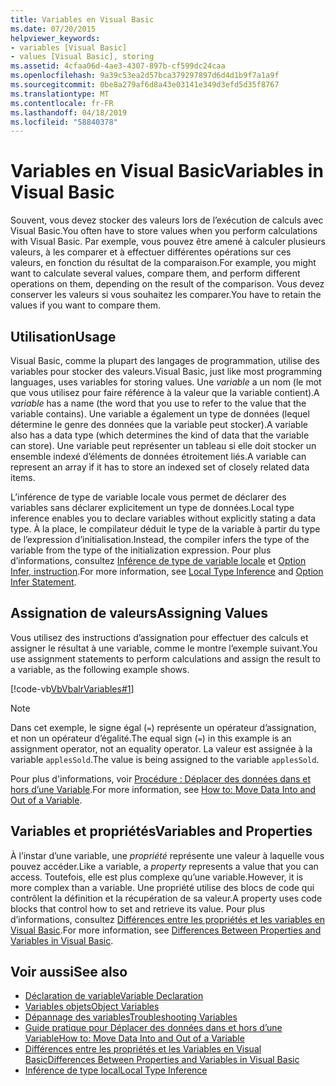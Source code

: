 ```yaml
---
title: Variables en Visual Basic
ms.date: 07/20/2015
helpviewer_keywords:
- variables [Visual Basic]
- values [Visual Basic], storing
ms.assetid: 4cfaa06d-4ae3-4307-897b-cf599dc24caa
ms.openlocfilehash: 9a39c53ea2d57bca379297897d6d4d1b9f7a1a9f
ms.sourcegitcommit: 0be8a279af6d8a43e03141e349d3efd5d35f8767
ms.translationtype: MT
ms.contentlocale: fr-FR
ms.lasthandoff: 04/18/2019
ms.locfileid: "58840378"
---
```

# <a name="variables-in-visual-basic"></a><span data-ttu-id="6d799-102">Variables en Visual Basic</span><span class="sxs-lookup"><span data-stu-id="6d799-102">Variables in Visual Basic</span></span>
<span data-ttu-id="6d799-103">Souvent, vous devez stocker des valeurs lors de l’exécution de calculs avec Visual Basic.</span><span class="sxs-lookup"><span data-stu-id="6d799-103">You often have to store values when you perform calculations with Visual Basic.</span></span> <span data-ttu-id="6d799-104">Par exemple, vous pouvez être amené à calculer plusieurs valeurs, à les comparer et à effectuer différentes opérations sur ces valeurs, en fonction du résultat de la comparaison.</span><span class="sxs-lookup"><span data-stu-id="6d799-104">For example, you might want to calculate several values, compare them, and perform different operations on them, depending on the result of the comparison.</span></span> <span data-ttu-id="6d799-105">Vous devez conserver les valeurs si vous souhaitez les comparer.</span><span class="sxs-lookup"><span data-stu-id="6d799-105">You have to retain the values if you want to compare them.</span></span>  
  
## <a name="usage"></a><span data-ttu-id="6d799-106">Utilisation</span><span class="sxs-lookup"><span data-stu-id="6d799-106">Usage</span></span>  
 <span data-ttu-id="6d799-107">Visual Basic, comme la plupart des langages de programmation, utilise des variables pour stocker des valeurs.</span><span class="sxs-lookup"><span data-stu-id="6d799-107">Visual Basic, just like most programming languages, uses variables for storing values.</span></span> <span data-ttu-id="6d799-108">Une *variable* a un nom (le mot que vous utilisez pour faire référence à la valeur que la variable contient).</span><span class="sxs-lookup"><span data-stu-id="6d799-108">A *variable* has a name (the word that you use to refer to the value that the variable contains).</span></span> <span data-ttu-id="6d799-109">Une variable a également un type de données (lequel détermine le genre des données que la variable peut stocker).</span><span class="sxs-lookup"><span data-stu-id="6d799-109">A variable also has a data type (which determines the kind of data that the variable can store).</span></span> <span data-ttu-id="6d799-110">Une variable peut représenter un tableau si elle doit stocker un ensemble indexé d’éléments de données étroitement liés.</span><span class="sxs-lookup"><span data-stu-id="6d799-110">A variable can represent an array if it has to store an indexed set of closely related data items.</span></span>  
  
 <span data-ttu-id="6d799-111">L’inférence de type de variable locale vous permet de déclarer des variables sans déclarer explicitement un type de données.</span><span class="sxs-lookup"><span data-stu-id="6d799-111">Local type inference enables you to declare variables without explicitly stating a data type.</span></span> <span data-ttu-id="6d799-112">À la place, le compilateur déduit le type de la variable à partir du type de l’expression d’initialisation.</span><span class="sxs-lookup"><span data-stu-id="6d799-112">Instead, the compiler infers the type of the variable from the type of the initialization expression.</span></span> <span data-ttu-id="6d799-113">Pour plus d’informations, consultez [Inférence de type de variable locale](../../../../visual-basic/programming-guide/language-features/variables/local-type-inference.md) et [Option Infer, instruction](../../../../visual-basic/language-reference/statements/option-infer-statement.md).</span><span class="sxs-lookup"><span data-stu-id="6d799-113">For more information, see [Local Type Inference](../../../../visual-basic/programming-guide/language-features/variables/local-type-inference.md) and [Option Infer Statement](../../../../visual-basic/language-reference/statements/option-infer-statement.md).</span></span>  
  
## <a name="assigning-values"></a><span data-ttu-id="6d799-114">Assignation de valeurs</span><span class="sxs-lookup"><span data-stu-id="6d799-114">Assigning Values</span></span>  
 <span data-ttu-id="6d799-115">Vous utilisez des instructions d’assignation pour effectuer des calculs et assigner le résultat à une variable, comme le montre l’exemple suivant.</span><span class="sxs-lookup"><span data-stu-id="6d799-115">You use assignment statements to perform calculations and assign the result to a variable, as the following example shows.</span></span>  
  
 [!code-vb[VbVbalrVariables#1](~/samples/snippets/visualbasic/VS_Snippets_VBCSharp/VbVbalrVariables/VB/Class1.vb#1)]  
  
> [!NOTE]
>  <span data-ttu-id="6d799-116">Dans cet exemple, le signe égal (`=`) représente un opérateur d’assignation, et non un opérateur d’égalité.</span><span class="sxs-lookup"><span data-stu-id="6d799-116">The equal sign (`=`) in this example is an assignment operator, not an equality operator.</span></span> <span data-ttu-id="6d799-117">La valeur est assignée à la variable `applesSold`.</span><span class="sxs-lookup"><span data-stu-id="6d799-117">The value is being assigned to the variable `applesSold`.</span></span>  
  
 <span data-ttu-id="6d799-118">Pour plus d'informations, voir [Procédure : Déplacer des données dans et hors d’une Variable](../../../../visual-basic/programming-guide/language-features/variables/how-to-move-data-into-and-out-of-a-variable.md).</span><span class="sxs-lookup"><span data-stu-id="6d799-118">For more information, see [How to: Move Data Into and Out of a Variable](../../../../visual-basic/programming-guide/language-features/variables/how-to-move-data-into-and-out-of-a-variable.md).</span></span>  
  
## <a name="variables-and-properties"></a><span data-ttu-id="6d799-119">Variables et propriétés</span><span class="sxs-lookup"><span data-stu-id="6d799-119">Variables and Properties</span></span>  
 <span data-ttu-id="6d799-120">À l’instar d’une variable, une *propriété* représente une valeur à laquelle vous pouvez accéder.</span><span class="sxs-lookup"><span data-stu-id="6d799-120">Like a variable, a *property* represents a value that you can access.</span></span> <span data-ttu-id="6d799-121">Toutefois, elle est plus complexe qu’une variable.</span><span class="sxs-lookup"><span data-stu-id="6d799-121">However, it is more complex than a variable.</span></span> <span data-ttu-id="6d799-122">Une propriété utilise des blocs de code qui contrôlent la définition et la récupération de sa valeur.</span><span class="sxs-lookup"><span data-stu-id="6d799-122">A property uses code blocks that control how to set and retrieve its value.</span></span> <span data-ttu-id="6d799-123">Pour plus d’informations, consultez [Différences entre les propriétés et les variables en Visual Basic](../../../../visual-basic/programming-guide/language-features/procedures/differences-between-properties-and-variables.md).</span><span class="sxs-lookup"><span data-stu-id="6d799-123">For more information, see [Differences Between Properties and Variables in Visual Basic](../../../../visual-basic/programming-guide/language-features/procedures/differences-between-properties-and-variables.md).</span></span>  
  
## <a name="see-also"></a><span data-ttu-id="6d799-124">Voir aussi</span><span class="sxs-lookup"><span data-stu-id="6d799-124">See also</span></span>

- [<span data-ttu-id="6d799-125">Déclaration de variable</span><span class="sxs-lookup"><span data-stu-id="6d799-125">Variable Declaration</span></span>](../../../../visual-basic/programming-guide/language-features/variables/variable-declaration.md)
- [<span data-ttu-id="6d799-126">Variables objets</span><span class="sxs-lookup"><span data-stu-id="6d799-126">Object Variables</span></span>](../../../../visual-basic/programming-guide/language-features/variables/object-variables.md)
- [<span data-ttu-id="6d799-127">Dépannage des variables</span><span class="sxs-lookup"><span data-stu-id="6d799-127">Troubleshooting Variables</span></span>](../../../../visual-basic/programming-guide/language-features/variables/troubleshooting-variables.md)
- [<span data-ttu-id="6d799-128">Guide pratique pour Déplacer des données dans et hors d’une Variable</span><span class="sxs-lookup"><span data-stu-id="6d799-128">How to: Move Data Into and Out of a Variable</span></span>](../../../../visual-basic/programming-guide/language-features/variables/how-to-move-data-into-and-out-of-a-variable.md)
- [<span data-ttu-id="6d799-129">Différences entre les propriétés et les Variables en Visual Basic</span><span class="sxs-lookup"><span data-stu-id="6d799-129">Differences Between Properties and Variables in Visual Basic</span></span>](../../../../visual-basic/programming-guide/language-features/procedures/differences-between-properties-and-variables.md)
- [<span data-ttu-id="6d799-130">Inférence de type local</span><span class="sxs-lookup"><span data-stu-id="6d799-130">Local Type Inference</span></span>](../../../../visual-basic/programming-guide/language-features/variables/local-type-inference.md)
